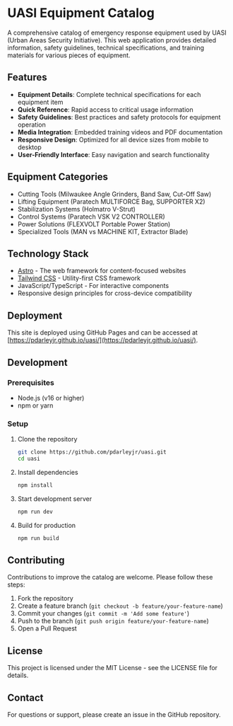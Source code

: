 # UASI Equipment Catalog

A comprehensive catalog of emergency response equipment used by UASI (Urban Areas Security Initiative). This web application provides detailed information, safety guidelines, technical specifications, and training materials for various pieces of equipment.

## Features

- **Equipment Details**: Complete technical specifications for each equipment item
- **Quick Reference**: Rapid access to critical usage information
- **Safety Guidelines**: Best practices and safety protocols for equipment operation
- **Media Integration**: Embedded training videos and PDF documentation
- **Responsive Design**: Optimized for all device sizes from mobile to desktop
- **User-Friendly Interface**: Easy navigation and search functionality

## Equipment Categories

- Cutting Tools (Milwaukee Angle Grinders, Band Saw, Cut-Off Saw)
- Lifting Equipment (Paratech MULTIFORCE Bag, SUPPORTER X2)
- Stabilization Systems (Holmatro V-Strut)
- Control Systems (Paratech VSK V2 CONTROLLER)
- Power Solutions (FLEXVOLT Portable Power Station)
- Specialized Tools (MAN vs MACHINE KIT, Extractor Blade)

## Technology Stack

- [Astro](https://astro.build/) - The web framework for content-focused websites
- [Tailwind CSS](https://tailwindcss.com/) - Utility-first CSS framework
- JavaScript/TypeScript - For interactive components
- Responsive design principles for cross-device compatibility

## Deployment

This site is deployed using GitHub Pages and can be accessed at [https://pdarleyjr.github.io/uasi/](https://pdarleyjr.github.io/uasi/).

## Development

### Prerequisites

- Node.js (v16 or higher)
- npm or yarn

### Setup

1. Clone the repository
   ```bash
   git clone https://github.com/pdarleyjr/uasi.git
   cd uasi
   ```

2. Install dependencies
   ```bash
   npm install
   ```

3. Start development server
   ```bash
   npm run dev
   ```

4. Build for production
   ```bash
   npm run build
   ```

## Contributing

Contributions to improve the catalog are welcome. Please follow these steps:

1. Fork the repository
2. Create a feature branch (`git checkout -b feature/your-feature-name`)
3. Commit your changes (`git commit -m 'Add some feature'`)
4. Push to the branch (`git push origin feature/your-feature-name`)
5. Open a Pull Request

## License

This project is licensed under the MIT License - see the LICENSE file for details.

## Contact

For questions or support, please create an issue in the GitHub repository.
